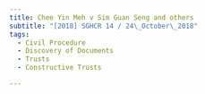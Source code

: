 ```yaml
---
title: Chee Yin Meh v Sim Guan Seng and others 
subtitle: "[2018] SGHCR 14 / 24\_October\_2018"
tags:
  - Civil Procedure
  - Discovery of Documents
  - Trusts
  - Constructive Trusts

---
```


